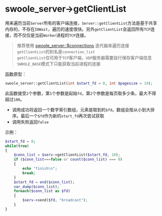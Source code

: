 # swoole_server->getClientList

用来遍历当前`Server`所有的客户端连接，`Server::getClientList`方法是基于共享内存的，不存在`IOWait`，遍历的速度很快。另外`getClientList`会返回所有`TCP`连接，而不仅仅是当前`Worker`进程的`TCP`连接。

> 推荐使用 [swoole_server::$connections](/wiki/page/427.html) 迭代器来遍历连接 
> `getClientList`的别名是`connection_list`  
> `getClientList`仅可用于`TCP`客户端，`UDP`服务器需要自行保存客户端信息  
> `SWOOLE_BASE`模式下只能获取当前进程的连接  

函数原型：
```php
swoole_server::getClientList(int $start_fd = 0, int $pagesize = 10);
```

此函数接受`2`个参数，第`1`个参数是起始`fd`，第`2`个参数是每页取多少条，最大不得超过`100`。

* 调用成功将返回一个数字索引数组，元素是取到的`$fd`。数组会按从小到大排序。最后一个`$fd`作为新的`start_fd`再次尝试获取
* 调用失败返回`false`

示例：
```php
$start_fd = 0;
while(true)
{
	$conn_list = $serv->getClientList($start_fd, 10);
	if ($conn_list===false or count($conn_list) === 0)
	{
		echo "finish\n";
		break;
	}
	$start_fd = end($conn_list);
	var_dump($conn_list);
	foreach($conn_list as $fd)
	{
		$serv->send($fd, "broadcast");
	}
}
```